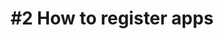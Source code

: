 ---
layout: video
title: "#2 How to register apps"
previewImage: /images/videos/video03-how-to-register-apps.png
description: "This tutorial shows you how to link your app, or that of a partner, to your account on the Sensorberg Beacon Management Platform, so that you’ll be able to deliver custom contents to your client apps in no time."
video_url: "https://www.youtube.com/embed/wjhnUtFDQfY?rel=0&amp;showinfo=0"
length : "1:47"

category: gettingStarted

see_also_text: "#3 How to register Beacons"
see_also_image_path: "/images/videos/video02-how-to-register-beacons.png"
see_also_link: "/videos/02-how-to-register-beacons/"

---